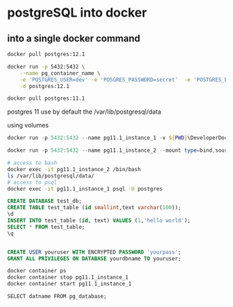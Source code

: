# postgreSQL into docker




## into a single docker command

```bash
docker pull postgres:12.1
```


```bash
docker run -p 5432:5432 \
    --name pg_container_name \
    -e 'POSTGRES_USER=dev' -e 'POSGRES_PASSWORD=secret'  -e 'POSTGRES_DB=pg_database' \
    -d postgres:12.1
```











```bash
docker pull postgres:11.1
```

postgres 11 use by default the /var/lib/postgresql/data

using volumes
```powershell
docker run -p 5432:5432 --name pg11.1_instance_1 -v ${PWD}\DeveloperDocker\postgres_instance1:/var/lib/postgresql/data -e POSGRES_PASSWORD=secret -d postgres:11.1
```


```powershell
docker run -p 5432:5432 --name pg11.1_instance_2 --mount type=bind,source=${PWD}\DeveloperDocker\postgres_instance1,destination=/var/lib/postgresql/data -e POSGRES_PASSWORD=secret -d postgres:11.1
```


```bash
# access to bash
docker exec -it pg11.1_instance_2 /bin/bash
ls /var/lib/postgresql/data/
# access to psql
docker exec -it pg11.1_instance_1 psql -U postgres
```

```sql
CREATE DATABASE test_db;
CREATE TABLE test_table (id smallint,text varchar(100));
\d
INSERT INTO test_table (id, text) VALUES (1,'hello world');
SELECT * FROM test_table;
\q


CREATE USER youruser WITH ENCRYPTED PASSWORD 'yourpass';
GRANT ALL PRIVILEGES ON DATABASE yourdbname TO youruser;
```



```bash
docker container ps
docker container stop pg11.1_instance_1
docker container start pg11.1_instance_1
```






```
SELECT datname FROM pg_database;
```

